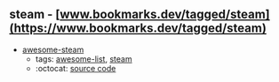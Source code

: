 steam - [www.bookmarks.dev/tagged/steam](https://www.bookmarks.dev/tagged/steam)
---
* [awesome-steam](https://github.com/scholtzm/awesome-steam#readme)
    * tags: [awesome-list](../tagged/awesome-list.md), [steam](../tagged/steam.md)
    * :octocat: [source code](https://github.com/scholtzm/awesome-steam#readme)
